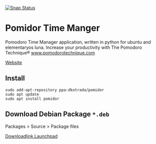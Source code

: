 [![Snap Status](https://build.snapcraft.io/badge/dkotrada/pomidor_time_manager.svg)](https://build.snapcraft.io/user/dkotrada/pomidor_time_manager)

# Pomidor Time Manger

Pomodoro Time Manager application, written in python for ubuntu and elementaryos luna. Increase your productivity with The Pomodoro Technique® www.pomodorotechnique.com

[Website](https://off217.de/#!pomidor.md)

## Install
```
sudo add-apt-repository ppa:dkotrada/pomidor
sudo apt update
sudo apt install pomidor
```

## Download Debian Package `*.deb`

Packages > Source > Package files

[Downloadlink Launchpad](https://code.launchpad.net/~dkotrada/+archive/ubuntu/pomidor/+packages)
